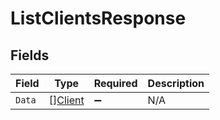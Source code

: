 # ListClientsResponse


## Fields

| Field                                     | Type                                      | Required                                  | Description                               |
| ----------------------------------------- | ----------------------------------------- | ----------------------------------------- | ----------------------------------------- |
| `Data`                                    | [][Client](../../models/shared/client.md) | :heavy_minus_sign:                        | N/A                                       |